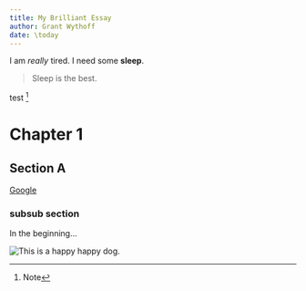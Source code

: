 ```yaml
---
title: My Brilliant Essay
author: Grant Wythoff
date: \today
---
```


I am *really* tired. I need some **sleep**.

> Sleep is the best.

test [^1]

Chapter 1
==========

Section A
-------------

[Google](www.google.com)

### subsub section

In the beginning…

![This is a happy happy dog.](goldensmiles.jpg)

[^1]: Note